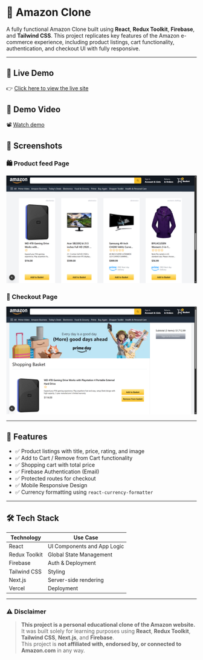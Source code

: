# 🛒 Amazon Clone

A fully functional Amazon Clone built using **React**, **Redux Toolkit**, **Firebase**, and **Tailwind CSS**. This project replicates key features of the Amazon e-commerce experience, including product listings, cart functionality, authentication, and checkout UI with fully responsive.

---

## 🔗 Live Demo

👉 [Click here to view the live site](https://e-commerce-app-ten-rouge.vercel.app/)

## 🎥 Demo Video

📽️ [Watch demo](https://drive.google.com/file/d/13ep9PXq1Z5PO9D81BPqxhy8e8oMEjAIZ/view)

## 📸 Screenshots


### 🛍️ Product feed Page
![Products](./screenshots/productfeed.png)

### 🛒 Checkout Page
![Cart](./screenshots/checkoutpage.png)

---

## 🚀 Features

- ✅ Product listings with title, price, rating, and image
- ✅ Add to Cart / Remove from Cart functionality
- ✅ Shopping cart with total price
- ✅ Firebase Authentication (Email)
- ✅ Protected routes for checkout
- ✅ Mobile Responsive Design
- ✅ Currency formatting using `react-currency-formatter`

---

## 🛠️ Tech Stack

| Technology     | Use Case                       |
|----------------|--------------------------------|
| React          | UI Components and App Logic    |
| Redux Toolkit  | Global State Management        |
| Firebase       | Auth & Deployment              |
| Tailwind CSS   | Styling                        |
| Next.js        | Server-side rendering|
| Vercel         | Deployment                     |


---

### ⚠️ Disclaimer

> **This project is a personal educational clone of the Amazon website.**  
> It was built solely for learning purposes using **React**, **Redux Toolkit**, **Tailwind CSS**, **Next.js**, and **Firebase**.  
> This project is **not affiliated with, endorsed by, or connected to Amazon.com** in any way.



